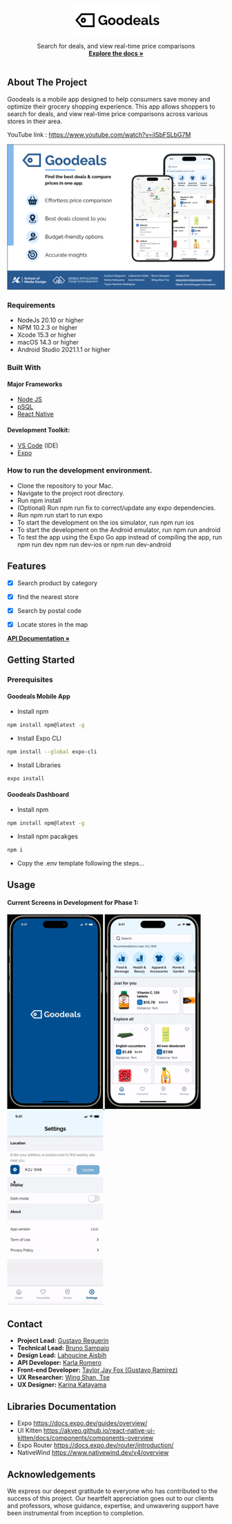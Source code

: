 <!-- PROJECT LOGO -->
<p align="center">
  <a href="">
    <img src="ReadMe_files/logo.jpg" alt="Good Deals logo" width="200">
  </a>
  <p align="center">
Search for deals, and view real-time price comparisons
    <br />
    <a href="ReadMe_files/Goodeals_doc.pdf"><strong>Explore the docs »</strong></a>
    <br />
    <br />
</p>



## About The Project
<P>
Goodeals is a mobile app designed to help consumers save money and optimize their grocery shopping experience. This app allows shoppers to search for deals, and view real-time price comparisons across various stores in their area.

YouTube link : https://www.youtube.com/watch?v=ilSbFSLbG7M
 </p>
 <a href="ReadMe_files/poster.png">
    <img src="ReadMe_files/poster.png" alt="Poster">
  </a>

###  Requirements
- NodeJs 20.10 or higher
- NPM 10.2.3 or higher
- Xcode 15.3 or higher
- macOS 14.3 or higher
- Android Studio 2021.1.1 or higher


### Built With
#### Major Frameworks
- [Node JS](https://nodejs.org/en/docs/)
- [pSQL](https://www.postgresql.org/docs/)
- [React Native](https://reactnative.dev/)

#### Development Toolkit:

- [VS Code](https://code.visualstudio.com/) (IDE)
- [Expo](https://expo.io/)


### How to run the development environment.
- Clone the repository to your Mac.
- Navigate to the project root directory.
- Run npm install
- (Optional) Run npm run fix to correct/update any expo dependencies.
- Run npm run start to run expo
- To start the development on the ios simulator, run npm run ios
- To start the development on the Android emulator, run npm run android
- To test the app using the Expo Go app instead of compiling the app, run npm run dev npm run dev-ios or npm run dev-android

<!-- Features list -->

## Features
- [x] Search product by category
- [x] find the nearest store
- [x] Search by postal code
- [x] Locate stores in the map



[**API Documentation »**](ReadMe_files/API_Documentation.pdf)


<!-- Getting Started -->

## Getting Started

### Prerequisites

#### Goodeals Mobile App

- Install npm

```sh
npm install npm@latest -g
```

- Install Expo CLI

```sh
npm install --global expo-cli
```

- Install Libraries

```sh
expo install
```

#### Goodeals Dashboard

- Install npm

```sh
npm install npm@latest -g
```

- Install npm pacakges

```sh
npm i
```

- Copy the .env template following the steps...

## Usage

#### Current Screens in Development for Phase 1:
<a href="ReadMe_files/ScreenShoot1.jpg">
    <img src="ReadMe_files/ScreenShoot1.jpg"  height="450" alt="ScreenShoot1">
</a>
<a href="ReadMe_files/ScreenShoot2.jpg">
    <img src="ReadMe_files/ScreenShoot2.jpg"  height="450" alt="ScreenShoot2">
</a>

<a href="ReadMe_files/ScreenShoot3.jpg">
    <img src="ReadMe_files/ScreenShoot3.jpg"  height="450" alt="ScreenShoot3">
</a>


<!-- Contact -->
## Contact

- **Project Lead:** [Gustavo Reguerin](mailto:regu0005@algonquinlive.com)
- **Technical Lead:** [Bruno Sampaio](mailto:murt0021@algonquinlive.com)
- **Design Lead:** [Lahoucine Aisbih](mailto:aisb0001@algonquinlive.com)
- **API Developer:** [Karla Romero](mailto:rome0074@algonquinlive.com)
- **Front-end Developer:** [Taylor Jay Fox (Gustavo Ramirez)](mailto:rami0101@algonquinlive.com)
- **UX Researcher:** [Wing Shan, Tse](mailto:tse00020@algonquinlive.com)
- **UX Designer:** [Karina Katayama](mailto:kata0049@algonquinlive.com)

##  Libraries Documentation
- Expo https://docs.expo.dev/guides/overview/
- UI Kitten https://akveo.github.io/react-native-ui-kitten/docs/components/components-overview
- Expo Router https://docs.expo.dev/router/introduction/
- NativeWind https://www.nativewind.dev/v4/overview

<!-- Acknowledgements -->
## Acknowledgements

We express our deepest gratitude to everyone who has contributed to the success of this project. Our heartfelt appreciation goes out to our clients and professors, whose guidance, expertise, and unwavering support have been instrumental from inception to completion.
